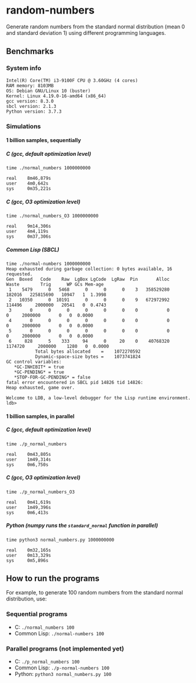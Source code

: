 # random-numbers

Generate random numbers from the standard normal distribution (mean 0 and standard deviation 1) using different programming languages.

## Benchmarks

### System info
```
Intel(R) Core(TM) i3-9100F CPU @ 3.60GHz (4 cores)
RAM memory: 8103MB
OS: Debian GNU/Linux 10 (buster)
Kernel: Linux 4.19.0-16-amd64 (x86_64)
gcc version: 8.3.0
sbcl version: 2.1.3
Python version: 3.7.3
```

### Simulations

#### 1 billion samples, sequentially

##### C (gcc, default optimization level)

```shell
time ./normal_numbers 1000000000

real    8m46,879s
user    4m0,642s
sys     0m35,221s
```

##### C (gcc, O3 optimization level)

```shell
time ./normal_numbers_O3 1000000000

real    9m14,306s
user    4m4,119s
sys     0m37,306s
```

##### Common Lisp (SBCL)

```shell
time ./normal-numbers 1000000000
Heap exhausted during garbage collection: 0 bytes available, 16 requested.
Gen  Boxed   Code    Raw  LgBox LgCode  LgRaw  Pin       Alloc     Waste        Trig      WP GCs Mem-age
 1    5479      0   5468      0      0      0    3   358529280    182016   225815690   10947   1  1.3998
 2   10350      0  10191      0      0      0    9   672972992    114496     2000000   20541   0  0.4743
 3       0      0      0      0      0      0    0           0         0     2000000       0   0  0.0000
 4       0      0      0      0      0      0    0           0         0     2000000       0   0  0.0000
 5       0      0      0      0      0      0    0           0         0     2000000       0   0  0.0000
 6     828      5    333     94      0     20    0    40768320   1174720     2000000    1280   0  0.0000
           Total bytes allocated    =    1072270592
           Dynamic-space-size bytes =    1073741824
GC control variables:
   *GC-INHIBIT* = true
   *GC-PENDING* = true
   *STOP-FOR-GC-PENDING* = false
fatal error encountered in SBCL pid 14826 tid 14826:
Heap exhausted, game over.

Welcome to LDB, a low-level debugger for the Lisp runtime environment.
ldb> 
```
#### 1 billion samples, in parallel

##### C (gcc, default optimization level)

```shell
time ./p_normal_numbers 

real	0m43,805s
user	1m49,314s
sys	    0m6,750s
```

##### C (gcc, O3 optimization level)

```shell
time ./p_normal_numbers_O3

real    0m41,619s
user    1m49,396s
sys     0m6,413s
```

##### Python (numpy runs the `standard_normal` function in parallel)

```shell
time python3 normal_numbers.py 1000000000

real    0m32,165s
user    0m13,329s
sys     0m5,896s

```

## How to run the programs

For example, to generate 100 random numbers from the standard normal distribution, use:

### Sequential programs

- C: `./normal_numbers 100`
- Common Lisp: `./normal-numbers 100`

### Parallel programs (not implemented yet)

- C: `./p_normal_numbers 100`
- Common Lisp: `./p-normal-numbers 100`
- Python: `python3 normal_numbers.py 100`

